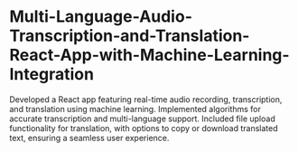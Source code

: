 # Multi-Language-Audio-Transcription-and-Translation-React-App-with-Machine-Learning-Integration
Developed a React app featuring real-time audio recording, transcription, and translation using machine learning. Implemented algorithms for accurate transcription and multi-language support. Included file upload functionality for translation, with options to copy or download translated text, ensuring a seamless user experience.
